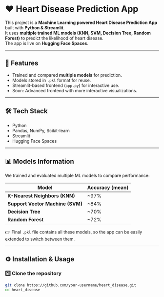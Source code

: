 # ❤️ Heart Disease Prediction App

This project is a **Machine Learning powered Heart Disease Prediction App** built with **Python & Streamlit**.  
It uses **multiple trained ML models (KNN, SVM, Decision Tree, Random Forest)** to predict the likelihood of heart disease.  
The app is live on **Hugging Face Spaces**.

---

## 🚀 Features
- Trained and compared **multiple models** for prediction.  
- Models stored in `.pkl` format for reuse.  
- Streamlit-based frontend (`app.py`) for interactive use.  
- Soon: Advanced frontend with more interactive visualizations.  

---

## 🛠️ Tech Stack
- Python  
- Pandas, NumPy, Scikit-learn  
- Streamlit  
- Hugging Face Spaces  

---

## 📊 Models Information
We trained and evaluated multiple ML models to compare performance:  

| Model             | Accuracy (mean) |
|-------------------|-----------------|
| **K-Nearest Neighbors (KNN)** | ~97% |
| **Support Vector Machine (SVM)** | ~84% |
| **Decision Tree** | ~70% |
| **Random Forest** | ~72% |

👉 Final `.pkl` file contains all these models, so the app can be easily extended to switch between them.  

---

## ⚙️ Installation & Usage

### 1️⃣ Clone the repository
```bash
git clone https://github.com/your-username/heart_disease.git
cd heart_disease
